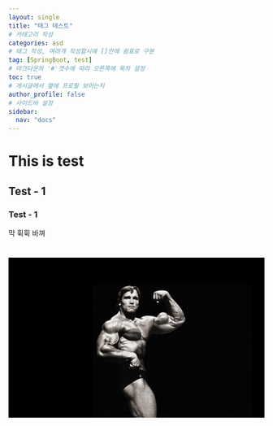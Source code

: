 ```yaml
---
layout: single
title: "태그 테스트"
# 카테고리 작성
categories: asd
# 태그 작성, 여려개 작성할시에 []안에 쉼표로 구분
tag: [SpringBoot, test]
# 마크다운의 '#'갯수에 따라 오른쪽에 목차 설정
toc: true
# 게시글에서 옆에 프로필 보이는지
author_profile: false
# 사이드바 설정
sidebar:
  nav: "docs"
---
```


# This is test

## Test - 1

### Test - 1

막 휙휙 바껴

# ![arnold](../images/2021-02-02-test/arnold.jpg)
